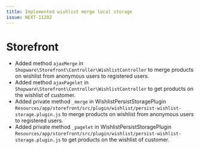 ```yaml
---
title: Implemented wishlist merge local storage
issue: NEXT-11282
---
```

# Storefront
* Added method `ajaxMerge` in `Shopware\Storefront\Controller\WishlistController` to merge products on wishlist from anonymous users to registered users.
* Added method `ajaxPagelet` in `Shopware\Storefront\Controller\WishlistController` to get products on the wishlist of customer.
* Added private method `_merge` in WishlistPersistStoragePlugin `Resources/app/storefront/src/plugin/wishlist/persist-wishlist-storage.plugin.js` to merge products on wishlist from anonymous users to registered users.
* Added private method `_pagelet` in WishlistPersistStoragePlugin `Resources/app/storefront/src/plugin/wishlist/persist-wishlist-storage.plugin.js` to get products on the wishlist of customer. 
